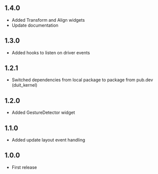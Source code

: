 ## 1.4.0
- Added Transform and Align widgets
- Update documentation
## 1.3.0
- Added hooks to listen on driver events
## 1.2.1
- Switched dependencies from local package to package from pub.dev (duit_kernel)
## 1.2.0
- Added GestureDetector widget
## 1.1.0
- Added update layout event handling
## 1.0.0
- First release